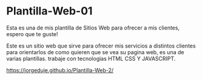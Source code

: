 # Plantilla-Web-01
Esta es una de mis  plantilla de Sitios Web para ofrecer a mis clientes, espero que te guste!

Este es un sitio web que sirve para ofrecer mis servicios a distintos clientes para orientarlos de como quieren que se vea su pagina web, es una de varias plantillas.
trabaje con tecnologias HTML CSS Y JAVASCRIPT.


https://jorgeduje.github.io/Plantilla-Web-2/
